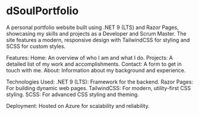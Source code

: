 # dSoulPortfolio
A personal portfolio website built using .NET 9 (LTS) and Razor Pages, showcasing my skills and projects as a Developer and Scrum Master. The site features a modern, responsive design with TailwindCSS for styling and SCSS for custom styles.

Features:
Home: An overview of who I am and what I do.
Projects: A detailed list of my work and accomplishments.
Contact: A form to get in touch with me.
About: Information about my background and experience.

Technologies Used:
.NET 9 (LTS): Framework for the backend.
Razor Pages: For building dynamic web pages.
TailwindCSS: For modern, utility-first CSS styling.
SCSS: For advanced CSS styling and theming.

Deployment:
Hosted on Azure for scalability and reliability.
